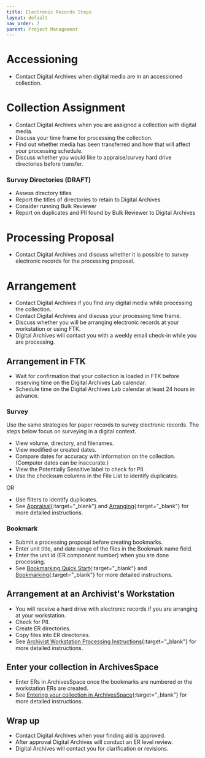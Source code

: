 ```yaml
---
title: Electronic Records Steps
layout: default
nav_order: 7
parent: Project Management
---
```

# Accessioning  
* Contact Digital Archives when digital media are in an accessioned collection. 

# Collection Assignment
* Contact Digital Archives when you are assigned a collection with digital media.  
* Discuss your time frame for processing the collection.  
* Find out whether media has been transferred and how that will affect your processing schedule.  
* Discuss whether you would like to appraise/survey hard drive directories before transfer.  

### Survey Directories (DRAFT)
* Assess directory titles
* Report the titles of directories to retain to Digital Archives
* Consider running Bulk Reviewer
* Report on duplicates and PII found by Bulk Reviewer to Digital Archives

# Processing Proposal
* Contact Digital Archives and discuss whether it is possible to survey electronic records for the processing proposal.  

# Arrangement
* Contact Digital Archives if you find any digital media while processing the collection.  
* Contact Digital Archives and discuss your processing time frame. 
* Discuss whether you will be arranging electronic records at your workstation or using FTK.  
* Digital Archives will contact you with a weekly email check-in while you are processing.  

## Arrangement in FTK
* Wait for confirmation that your collection is loaded in FTK before reserving time on the Digital Archives Lab calendar.  
* Schedule time on the Digital Archives Lab calendar at least 24 hours in advance.  
### Survey
Use the same strategies for paper records to survey electronic records. The steps below focus on surveying in a digital context.  
* View volume, directory, and filenames.  
* View modified or created dates.  
* Compare dates for accuracy with information on the collection. (Computer dates can be inaccurate.)  
* View the Potentially Sensitive label to check for PII.  
* Use the checksum columns in the File List to identify duplicates.  

OR
* Use filters to identify duplicates.  
* See [Appraisal](https://nypl.github.io/digarch/staging/FTK-Quick-Start.html#appraisal){:target="_blank"} and [Arranging](https://nypl.github.io/digarch/staging/FTK-Processing-Instructions.html#arranging-and-describing-archives-with-ftk){:target="_blank"} for more detailed instructions.  
### Bookmark
* Submit a processing proposal before creating bookmarks.
* Enter unit title, and date range of the files in the Bookmark name field.
* Enter the unit id (ER component number) when you are done processing.  
* See [Bookmarking Quick Start](https://nypl.github.io/digarch/staging/FTK-Quick-Start.html#bookmarking){:target="_blank"} and
[Bookmarking](https://nypl.github.io/digarch/staging/FTK-Processing-Instructions.html#bookmarking){:target="_blank"} for more detailed instructions.

## Arrangement at an Archivist's Workstation
* You will receive a hard drive with electronic records if you are arranging at your workstation.  
* Check for PII.  
* Create ER directories.  
* Copy files into ER directories.  
* See [Archivist Workstation Processing Instructions](https://nypl.github.io/digarch/staging/Archivist-Workstation-Processing.html#archivist-workstation-processing-instructions){:target="_blank"} for more detailed instructions.  

## Enter your collection in ArchivesSpace
* Enter ERs in ArchivesSpace once the bookmarks are numbered or the workstation ERs are created.  
* See [Entering your collection in ArchivesSpace](https://nypl.github.io/digarch/staging/FTK-Processing-Instructions.html#entering-your-collection-in-archivesspace){:target="_blank"} for more detailed instructions.  

## Wrap up
* Contact Digital Archives when your finding aid is approved.  
* After approval Digital Archives will conduct an ER level review.  
* Digital Archives will contact you for clarification or revisions.                                                   








